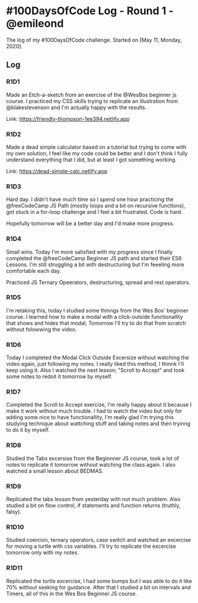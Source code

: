 # #100DaysOfCode Log - Round 1 - @emileond

The log of my #100DaysOfCode challenge. Started on [May 11, Monday, 2020].

## Log

### R1D1 
Made an Etch-a-sketch from an exercise of the @WesBos beginner js course.
I practiced my CSS skills trying to replicate an illustration from @blakestevenson
and I'm actually happy with the results.

Link: https://friendly-thompson-1ee394.netlify.app

### R1D2
Made a dead simple calculator based on a tutorial but trying to come with my own solution,
I feel like my code could be better and I don't think I fully understand everything that I did, but at least I got something working.

Link: https://dead-simple-calc.netlify.app

### R1D3
Hard day. I didn't have much time so I spend one hour practicing the @freeCodeCamp JS Path (mostly loops and a bit on recursive functions), got stuck in a for-loop challenge and I feel a bit frustrated. Code is hard.

Hopefully tomorrow will be a better day and I'd make more progress.

### R1D4
Small wins. Today I'm more satisfied with my progress since I finally completed the @freeCodeCamp Beginner JS path and started their ES6 Lessons. I'm still struggling a bit with destructuring but I'm feeeling more comfortable each day.

Practiced JS Ternary Opeerators, destructuring, spread and rest operators.

### R1D5
I'm retaking this, today I studied some thinngs from the Wes Bos' beginner course. I learned how to make a modal with a click-outside functionallity that shows and hides that modal, Tomorrow I'll try to do that from scratch without folowwing the video.

### R1D6
Today I completed the Modal Click Outside Excersize without watching the video again, just following my notes. I really liked this method, I thinnk I'll keep using it. Also I watched the next lesson; "Scroll to Accept" and took some notes to redoit it tomorrow by myself.

### R1D7
Completed the Scroll to Accept exercize, I'm really happy about it because I make it work without much trouble. I had to watch the video but only for adding some nice to have functionallity, I'm really glad I'm trying this studying technique about wattching stuff and taking notes and then tryinng to do it by myself.

### R1D8
Studied the Tabs excersise from the Beginnner JS course, took a lot of notes to replicate it tomorrow without watching the class again. I also watched a small lesson about BEDMAS.

### R1D9
Replicated the tabs lesson from yesterday with not much problem. Also studied a bit on flow control, if statements and function returns (truthly, falsy).

### R1D10
Studied coercion, ternary operators, case switch and watched an excercise for moving a turtle with css variables. I'll try to replicate the excercise tomorrow only with my notes.

### R1D11
Replicated the turtle excercise, I had some bumps but I was able to do it like 70% without seeking for guidance. After that I studied a bit on intervals and Timers, all of this in the Wes Bos Beginner JS course.
